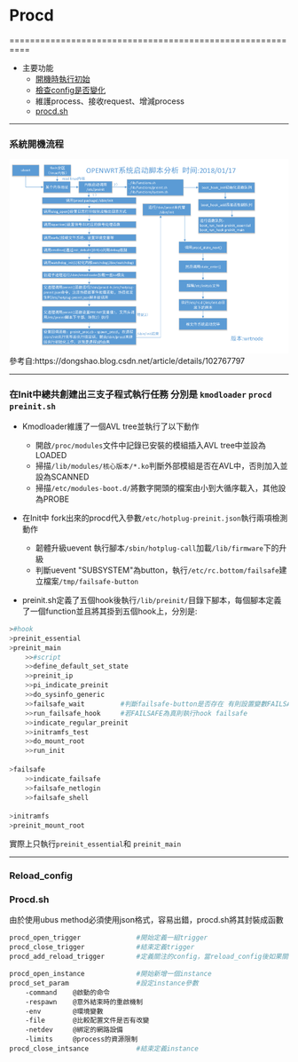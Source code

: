 # Procd
==========================================================


* 主要功能
  * [開機時執行初始](#init)
  * [檢查config是否變化](#reload_config)
  * 維護process、接收request、增減process
  * [procd.sh](#procd_sh)

----------------------------------------------------------------------------------------------
<h3 id="init">系統開機流程</h3>
<div align=center><img src="image/init-img.png" width="" height="" alt="init-proc"/></div>
		參考自:https://dongshao.blog.csdn.net/article/details/102767797

---------------------------------------------------------------------------------------------

### 在Init中總共創建出三支子程式執行任務 分別是 `kmodloader` `procd` `preinit.sh` 

* Kmodloader維護了一個AVL tree並執行了以下動作
  - 開啟`/proc/modules`文件中記錄已安裝的模組插入AVL tree中並設為LOADED
  - 掃描`/lib/modules/核心版本/*.ko`判斷外部模組是否在AVL中，否則加入並設為SCANNED
  - 掃描`/etc/modules-boot.d/`將數字開頭的檔案由小到大循序載入，其他設為PROBE

* 在Init中 fork出來的procd代入參數`/etc/hotplug-preinit.json`執行兩項檢測動作
  - 韌體升級uevent 執行腳本`/sbin/hotplug-call`加載`/lib/firmware`下的升級
  - 判斷uevent "SUBSYSTEM"為button，執行`/etc/rc.bottom/failsafe`建立檔案`/tmp/failsafe-button`

* preinit.sh定義了五個hook後執行`/lib/preinit/`目錄下腳本，每個腳本定義了一個function並且將其掛到五個hook上，分別是:
```bash
>#hook
>preinit_essential
>preinit_main
	>>#script
    >>define_default_set_state
    >>preinit_ip	
    >>pi_indicate_preinit
    >>do_sysinfo_generic
    >>failsafe_wait    		#判斷failsafe-button是否存在 有則設置變數FAILSAFE為真
    >>run_failsafe_hook    	#若FAILSAFE為真則執行hook failsafe
    >>indicate_regular_preinit
    >>initramfs_test
    >>do_mount_root
    >>run_init

>failsafe
    >>indicate_failsafe
    >>failsafe_netlogin
    >>failsafe_shell

>initramfs
>preinit_mount_root
```
實際上只執行`preinit_essential`和 `preinit_main`

---------------------


<h3 id="reload_config">Reload_config</h3>



<h3 id="procd_sh">Procd.sh</h3>
由於使用ubus method必須使用json格式，容易出錯，procd.sh將其封裝成函數

```bash
procd_open_trigger				#開始定義一組trigger
procd_close_trigger				#結束定義trigger
procd_add_reload_trigger		#定義關注的config，當reload_config後如果關注的檔案被修改則觸發reload_service()
```

```bash
procd_open_instance				#開始新增一個instance
procd_set_param					#設定instance參數
	-command	@啟動的命令
	-respawn	@意外結束時的重啟機制
	-env		@環境變數
	-file		@比較配置文件是否有改變
	-netdev		@綁定的網路設備
	-limits		@process的資源限制
procd_close_intsance			#結束定義instance
```



